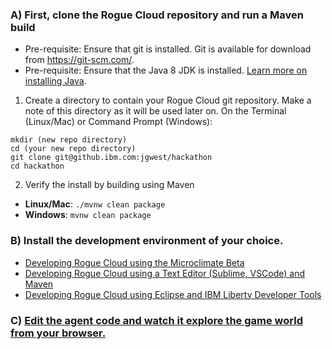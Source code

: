 
### A) First, clone the Rogue Cloud repository and run a Maven build
* Pre-requisite: Ensure that git is installed. Git is available for download from https://git-scm.com/.
* Pre-requisite: Ensure that the Java 8 JDK is installed. [Learn more on installing Java](Installing-Java.md).
1) Create a directory to contain your Rogue Cloud git repository. Make a note of this directory as it will be used later on. On the Terminal (Linux/Mac) or Command Prompt (Windows):
```
mkdir (new repo directory)
cd (your new repo directory)
git clone git@github.ibm.com:jgwest/hackathon
cd hackathon
```
2) Verify the install by building using Maven
* **Linux/Mac**: ``./mvnw clean package ``
* **Windows**: ``mvnw clean package`` 


### B) Install the development environment of your choice. 
- [Developing Rogue Cloud using the Microclimate Beta](Developing-Microclimate.md)
- [Developing Rogue Cloud using a Text Editor (Sublime, VSCode) and Maven](Developing-Text-Editor.md)
- [Developing Rogue Cloud using Eclipse and IBM Liberty Developer Tools](Developing-LibertyDevTools.md)

### C) [Edit the agent code and watch it explore the game world from your browser.](Developing-CodingNextSteps.md)
